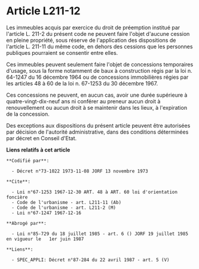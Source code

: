 # Article L211-12

Les immeubles acquis par exercice du droit de préemption institué par l'article L. 211-2 du présent code ne peuvent faire
l'objet d'aucune cession en pleine propriété, sous réserve de l'application des dispositions de l'article L. 211-11 du même
code, en dehors des cessions que les personnes publiques pourraient se consentir entre elles.

Ces immeubles peuvent seulement faire l'objet de concessions temporaires d'usage, sous la forme notamment de baux à
construction régis par la loi n. 64-1247 du 16 décembre 1964 ou de concessions immobilières régies par les articles 48 à 60
de la loi n. 67-1253 du 30 décembre 1967.

Ces concessions ne peuvent, en aucun cas, avoir une durée supérieure à quatre-vingt-dix-neuf ans ni conférer au preneur aucun
droit à renouvellement ou aucun droit à se maintenir dans les lieux, à l'expiration de la concession.

Des exceptions aux dispositions du présent article peuvent être autorisées par décision de l'autorité administrative, dans
des conditions déterminées par décret en Conseil d'Etat.

**Liens relatifs à cet article**

	**Codifié par**:

	  - Décret n°73-1022 1973-11-08 JORF 13 novembre 1973

	**Cite**:

	  - Loi n°67-1253 1967-12-30 ART. 48 à ART. 60 loi d'orientation foncière
	  - Code de l'urbanisme - art. L211-11 (Ab)
	  - Code de l'urbanisme - art. L211-2 (M)
	  - Loi n°67-1247 1967-12-16

	**Abrogé par**:

	  - Loi n°85-729 du 18 juillet 1985 - art. 6 () JORF 19 juillet 1985 en vigueur le   1er juin 1987

	**Liens**:

	  - SPEC_APPLI: Décret n°87-284 du 22 avril 1987 - art. 5 (V)
